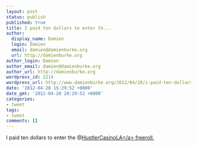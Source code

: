 ```yaml
---
layout: post
status: publish
published: true
title: I paid ten dollars to enter th...
author:
  display_name: Damien
  login: Damien
  email: damien@damienburke.org
  url: http://damienburke.org
author_login: Damien
author_email: damien@damienburke.org
author_url: http://damienburke.org
wordpress_id: 2214
wordpress_url: http://www.damienburke.org/2012/04/28/i-paid-ten-dollars-to-enter-th/
date: '2012-04-28 15:29:52 +0000'
date_gmt: '2012-04-28 20:29:52 +0000'
categories:
- tweet
tags:
- tweet
comments: []
---
```

<p>I paid ten dollars to enter the @<a href="http:&#47;&#47;twitter.com&#47;HustlerCasinoLA" class="aktt_username">HustlerCasinoLA<&#47;a> freeroll.</p>
